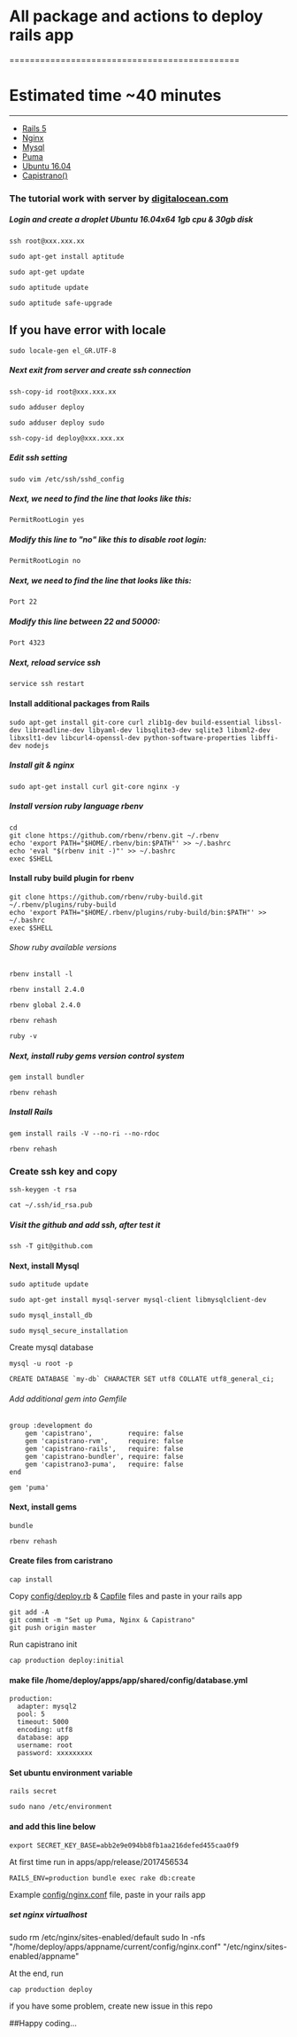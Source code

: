 # All package and actions to deploy rails app
=============================================
# Estimated time ~40 minutes
-----------------------------

* [Rails 5](http://rubyonrails.org/)
* [Nginx](https://www.nginx.com/resources/wiki/)
* [Mysql](https://www.mysql.com/)
* [Puma](http://puma.io/)
* [Ubuntu 16.04](https://www.ubuntu.com/)
* [Capistrano()](http://capistranorb.com/)


### The tutorial work with server by [digitalocean.com](https://m.do.co/c/03deef324558)
##### Login and create a droplet Ubuntu 16.04x64 1gb cpu & 30gb disk

```
ssh root@xxx.xxx.xx

sudo apt-get install aptitude

sudo apt-get update

sudo aptitude update

sudo aptitude safe-upgrade
```
If you have error with locale
------------------------------
```
sudo locale-gen el_GR.UTF-8
```
##### Next exit from server and create ssh connection
```
ssh-copy-id root@xxx.xxx.xx

sudo adduser deploy

sudo adduser deploy sudo

ssh-copy-id deploy@xxx.xxx.xx
```

##### Edit ssh setting
```
sudo vim /etc/ssh/sshd_config
```
##### Next, we need to find the line that looks like this:

```
PermitRootLogin yes
```
##### Modify this line to "no" like this to disable root login:
```
PermitRootLogin no
```

##### Next, we need to find the line that looks like this:
```
Port 22
```
##### Modify this line between 22 and 50000:

```
Port 4323
```

##### Next, reload service ssh
```
service ssh restart
```

#### Install additional packages from Rails
```
sudo apt-get install git-core curl zlib1g-dev build-essential libssl-dev libreadline-dev libyaml-dev libsqlite3-dev sqlite3 libxml2-dev libxslt1-dev libcurl4-openssl-dev python-software-properties libffi-dev nodejs
```


##### Install git & nginx
```
sudo apt-get install curl git-core nginx -y
```

##### Install version ruby language rbenv
```
cd
git clone https://github.com/rbenv/rbenv.git ~/.rbenv
echo 'export PATH="$HOME/.rbenv/bin:$PATH"' >> ~/.bashrc
echo 'eval "$(rbenv init -)"' >> ~/.bashrc
exec $SHELL
```


#### Install ruby build plugin for rbenv

```
git clone https://github.com/rbenv/ruby-build.git ~/.rbenv/plugins/ruby-build
echo 'export PATH="$HOME/.rbenv/plugins/ruby-build/bin:$PATH"' >> ~/.bashrc
exec $SHELL
```


###### Show ruby available versions

```
rbenv install -l

rbenv install 2.4.0

rbenv global 2.4.0

rbenv rehash

ruby -v
```

##### Next, install ruby gems version control system

```
gem install bundler

rbenv rehash
```


##### Install Rails

```
gem install rails -V --no-ri --no-rdoc

rbenv rehash
```


### Create ssh key and copy

```
ssh-keygen -t rsa

cat ~/.ssh/id_rsa.pub
```

##### Visit the github and add ssh, after test it

```
ssh -T git@github.com
```


#### Next, install Mysql
```
sudo aptitude update

sudo apt-get install mysql-server mysql-client libmysqlclient-dev

sudo mysql_install_db

sudo mysql_secure_installation
```

Create mysql database

```
mysql -u root -p

CREATE DATABASE `my-db` CHARACTER SET utf8 COLLATE utf8_general_ci;
```



###### Add additional gem into Gemfile

```
group :development do
    gem 'capistrano',         require: false
    gem 'capistrano-rvm',     require: false
    gem 'capistrano-rails',   require: false
    gem 'capistrano-bundler', require: false
    gem 'capistrano3-puma',   require: false
end

gem 'puma'
```

#### Next, install gems

```
bundle

rbenv rehash
```

#### Create files from caristrano

```
cap install
```




Copy [config/deploy.rb](../master/config/deploy.rb) & [Capfile](../master/Capfile) files
 and paste in your rails app



```
git add -A
git commit -m "Set up Puma, Nginx & Capistrano"
git push origin master
```

Run capistrano init

```
cap production deploy:initial
```



#### make file /home/deploy/apps/app/shared/config/database.yml
```
production:
  adapter: mysql2
  pool: 5
  timeout: 5000
  encoding: utf8
  database: app
  username: root
  password: xxxxxxxxx
```



#### Set ubuntu environment variable
```
rails secret

sudo nano /etc/environment
```

#### and add this line below

```
export SECRET_KEY_BASE=abb2e9e094bb8fb1aa216defed455caa0f9
```


At first time run in apps/app/release/2017456534

```
RAILS_ENV=production bundle exec rake db:create
```

Example [config/nginx.conf](../master/config/nginx.conf) file, paste in your rails app


##### set nginx virtualhost
sudo rm /etc/nginx/sites-enabled/default
sudo ln -nfs "/home/deploy/apps/appname/current/config/nginx.conf" "/etc/nginx/sites-enabled/appname"


At the end, run

```
cap production deploy
```

if you have some problem, create new issue in this repo

##Happy coding...




